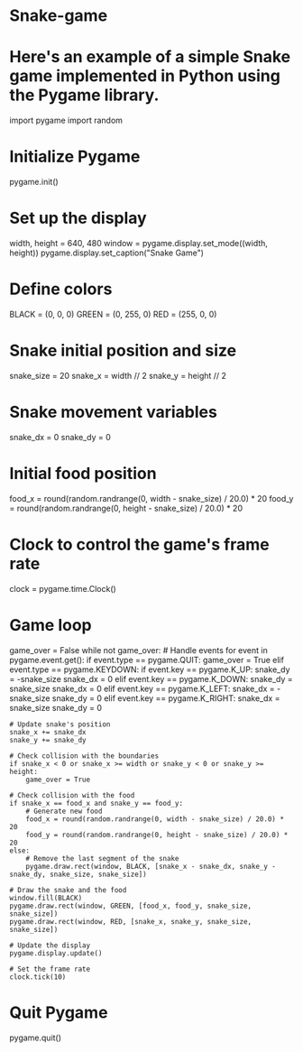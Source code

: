 # Snake-game
# Here's an example of a simple Snake game implemented in Python using the Pygame library.
import pygame
import random

# Initialize Pygame
pygame.init()

# Set up the display
width, height = 640, 480
window = pygame.display.set_mode((width, height))
pygame.display.set_caption("Snake Game")

# Define colors
BLACK = (0, 0, 0)
GREEN = (0, 255, 0)
RED = (255, 0, 0)

# Snake initial position and size
snake_size = 20
snake_x = width // 2
snake_y = height // 2

# Snake movement variables
snake_dx = 0
snake_dy = 0

# Initial food position
food_x = round(random.randrange(0, width - snake_size) / 20.0) * 20
food_y = round(random.randrange(0, height - snake_size) / 20.0) * 20

# Clock to control the game's frame rate
clock = pygame.time.Clock()

# Game loop
game_over = False
while not game_over:
    # Handle events
    for event in pygame.event.get():
        if event.type == pygame.QUIT:
            game_over = True
        elif event.type == pygame.KEYDOWN:
            if event.key == pygame.K_UP:
                snake_dy = -snake_size
                snake_dx = 0
            elif event.key == pygame.K_DOWN:
                snake_dy = snake_size
                snake_dx = 0
            elif event.key == pygame.K_LEFT:
                snake_dx = -snake_size
                snake_dy = 0
            elif event.key == pygame.K_RIGHT:
                snake_dx = snake_size
                snake_dy = 0

    # Update snake's position
    snake_x += snake_dx
    snake_y += snake_dy

    # Check collision with the boundaries
    if snake_x < 0 or snake_x >= width or snake_y < 0 or snake_y >= height:
        game_over = True

    # Check collision with the food
    if snake_x == food_x and snake_y == food_y:
        # Generate new food
        food_x = round(random.randrange(0, width - snake_size) / 20.0) * 20
        food_y = round(random.randrange(0, height - snake_size) / 20.0) * 20
    else:
        # Remove the last segment of the snake
        pygame.draw.rect(window, BLACK, [snake_x - snake_dx, snake_y - snake_dy, snake_size, snake_size])

    # Draw the snake and the food
    window.fill(BLACK)
    pygame.draw.rect(window, GREEN, [food_x, food_y, snake_size, snake_size])
    pygame.draw.rect(window, RED, [snake_x, snake_y, snake_size, snake_size])

    # Update the display
    pygame.display.update()

    # Set the frame rate
    clock.tick(10)

# Quit Pygame
pygame.quit()
